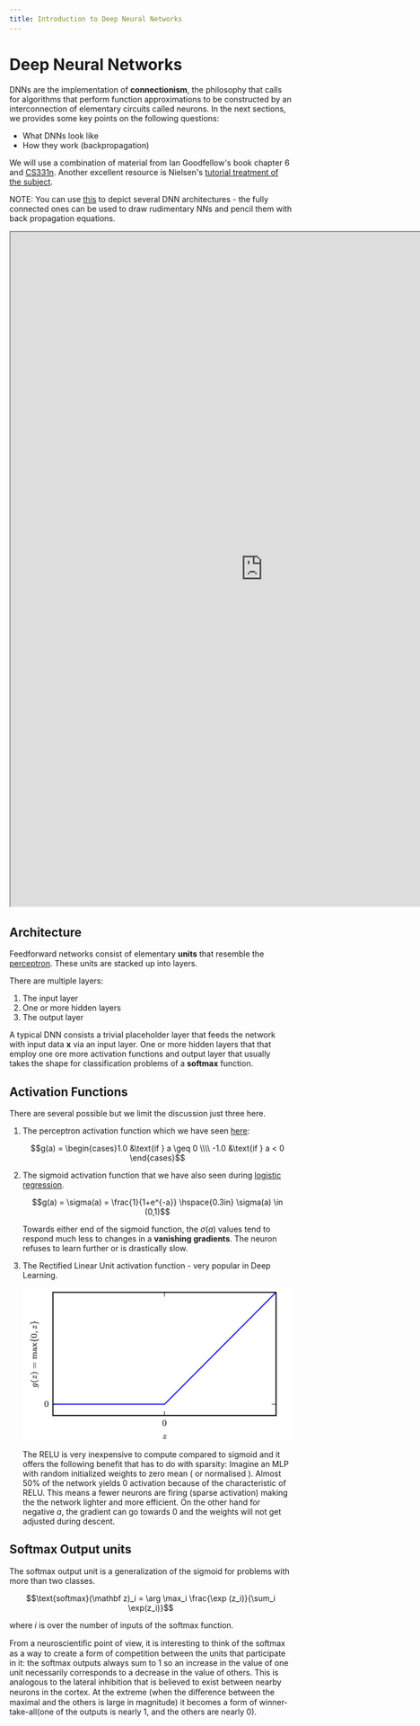 ```yaml
---
title: Introduction to Deep Neural Networks
---
```


# Deep Neural Networks 

DNNs are the implementation of **connectionism**, the philosophy that calls for algorithms that perform function approximations to be constructed by an interconnection of elementary circuits called neurons.  In the next sections, we provides some key points on the following questions:

* What DNNs look like
* How they work (backpropagation)

We will use a combination of material from Ian Goodfellow's book chapter 6 and [CS331n](http://cs231n.stanford.edu/). Another excellent resource is Nielsen's [tutorial treatment of the subject](http://neuralnetworksanddeeplearning.com/).

NOTE: You can use [this](http://alexlenail.me/NN-SVG/index.html) to depict several DNN architectures - the fully connected ones can be used to draw rudimentary NNs and pencil them with back propagation equations. 
<iframe src="http://alexlenail.me/NN-SVG/index.html" width="900" height="1200"></iframe>

## Architecture 
Feedforward networks consist of elementary **units** that resemble the [perceptron](../classification/perceptron). These units are stacked up into layers. 

There are multiple layers:

1. The input layer
2. One or more hidden layers
3. The output layer

A typical DNN consists a trivial placeholder layer that feeds the network with input data $\mathbf x$ via an input layer.  One or more hidden layers that that employ one ore more activation functions and  output layer that usually takes the shape for classification problems of a **softmax** function. 

## Activation Functions
There are several possible but we limit the discussion just three here.
    
1. The perceptron activation function which we have seen [here](../classification/perceptron):

    $$g(a) = \begin{cases}1.0 &\text{if } a \geq 0 \\\\ -1.0 &\text{if } a < 0 \end{cases}$$

2. The sigmoid activation function that we have also seen during [logistic regression](../classification/logistic-regression). 
       
    $$g(a) = \sigma(a) = \frac{1}{1+e^{-a}}  \hspace{0.3in} \sigma(a) \in (0,1)$$

    Towards either end of the sigmoid function, the $\sigma(a)$ values tend to respond much less to changes in a **vanishing gradients**. The neuron refuses to learn further or is drastically slow. 

3. The Rectified Linear Unit activation function - very popular in Deep Learning. 

    ![relu](images/relu.png)

    The RELU is very inexpensive to compute compared to sigmoid and it offers the following benefit that has to do with sparsity: Imagine an MLP  with random initialized weights to zero mean ( or normalised ). Almost 50\% of the network yields 0 activation because of the characteristic of RELU. This means a fewer neurons are firing (sparse activation) making the the network lighter and more efficient.  On the other hand for negative $a$, the gradient can go towards 0 and the weights will not get adjusted during descent. 

## Softmax Output units
The softmax output unit is a generalization of the sigmoid for problems with more than two classes. 

$$\text{softmax}(\mathbf z)_i = \arg \max_i \frac{\exp (z_i)}{\sum_i \exp(z_i)}$$

where $i$ is over the number of inputs of the softmax function.

From a neuroscientiﬁc point of view, it is interesting to think of the softmax as a way to create a form of competition between the units that participate in it: the softmax outputs always sum to 1 so an increase in the value of one unit necessarily corresponds to a decrease in the value of others. This is analogous to the lateral inhibition that is believed to exist between nearby neurons in the cortex. At the extreme (when the diﬀerence between the maximal and the others is large in magnitude) it becomes a form of winner-take-all(one of the outputs is nearly 1, and the others are nearly 0).
